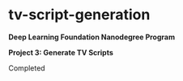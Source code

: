 # tv-script-generation

**Deep Learning Foundation Nanodegree Program**  

**Project 3: Generate TV Scripts**  

Completed  
